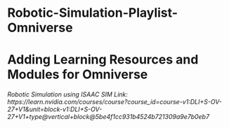 # Robotic-Simulation-Playlist-Omniverse

<h1>
  Adding Learning Resources and Modules for Omniverse 
</h1>
<h6>
  Robotic Simulation using ISAAC SIM Link:  https://learn.nvidia.com/courses/course?course_id=course-v1:DLI+S-OV-27+V1&unit=block-v1:DLI+S-OV-27+V1+type@vertical+block@5be4f1cc931b4524b721309a9e7b0eb7
</h6>
